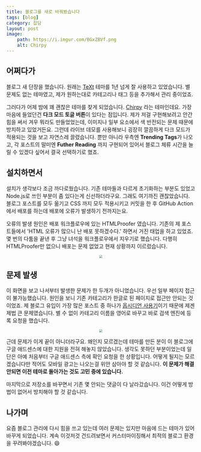 ```yaml
---
title: 블로그를 새로 바꿔봤습니다
tags: [blog]
category: 잡담
layout: post
image:
    path: https://i.imgur.com/BGxZBVf.png
    alt: Chirpy
---
```



## 어쩌다가

블로그 새 단장을 했습니다. 원래는 [TeXt](https://github.com/kitian616/jekyll-TeXt-theme) 테마를 1년 넘게 잘 사용하고 있었습니다. 별 문제도 없는 테마였고, 제가 원하는대로 카테고리나 태그 등을 추가해서 관리 중이었죠.

그러다가 어제 밤에 꽤 괜찮은 테마를 찾게 되었습니다. [Chirpy](https://github.com/cotes2020/jekyll-theme-chirpy) 라는 테마인데요. 가장 마음에 들었던건 **다크 모드 토글 버튼**이 있다는 점입니다. 제가 저걸 구현해보려고 안간힘을 써서 겨우 뭐라도 만들었었는데, 이미지나 일부 요소에서 색 반전되는 문제 때문에 방치하고 있었거든요. 그런데 라이브 데모를 사용해보니 굉장히 깔끔하게 다크 모드가 적용되는 것을 보고 자연스레 끌렸습니다. 뿐만 아니라 우측엔 **Trending Tags**가 나오고, 각 포스트의 말미엔 **Futher Reading** 까지 구현되어 있어서 블로그 체류 시간을 늘릴 수 있겠다 싶어서 결국 선택하기로 했죠.

## 설치하면서

설치가 생각보다 조금 까다로웠습니다. 기존 테마들과 다르게 초기화하는 부분도 있었고 Node.js로 쓰인 부분이 좀 있다는게 신선하더라구요. 그래도 여기까진 괜찮았습니다. 블로그 포스트를 모두 옮기고 CSS 까지 모두 적용시키고 커밋을 한 후 GitHub Action에서 배포를 하는데 배포에 오류가 발생하기 전까지는요.

오류의 발생 원인은 배포 워크플로우에 있는 HTMLProofer 였습니다. 기존의 제 포스트들에서 'HTML 오류가 많으니 난 배포 못하겠수다.' 하면서 거진 태업을 하고 있었죠. 몇 번의 다툼을 끝낸 후 그냥 녀석을 워크플로우에서 지우기로 했습니다. 다행히 HTMLProofer만 없으니 배포는 문제 없었고 현재 상황까지 이르렀습니다.

<center>
  <figure>
    <img src="https://i.imgur.com/swPGTzH.png" style="zoom:50%;" loading="lazy"/>
  </figure>
</center>

## 문제 발생

이 화면을 보고 나서부터 발생한 문제가 한 두개가 아니었습니다. 우선 일부 페이지 접근이 불가능했습니다. 원인을 보니 기존 카테고리가 한글로 된 페이지로 접근만 안되는 것이었죠. 제 블로그 유입이 가장 많은 포스트 중 하나가 [옵시디언 사용기](https://otzslayer.github.io/smalltalk/2023/02/01/using-obsidian-for-note-taking.html)이기 때문에 제겐 제법 큰 문제였습니다. 별 수 없이 카테고리 이름을 영어로 바꾸고  바로 검색 엔진에 등록 요청을 했습니다.

<center>
  <figure>
    <img src="https://i.imgur.com/NimcUk0.png" style="zoom:50%;" loading="lazy"/>
  </figure>
</center>

근데 문제가 이게 끝이 아니더라구요. 왜인지 모르겠는데 테마를 만든 분이 이 블로그에 구글 애드센스에 대한 지원을 전혀 해놓지 않았습니다. 생각도 못하던 부분이었는데 일단은 아예 처음부터 구글 애드센스 측에 확인 요청을 한 상황입니다. 어떻게 될지는 모르겠습니다만 적어도 모바일 광고는 나오는걸 위안 삼아야 할 것 같습니다. **이 문제가 해결 안되면 이전 테마로 돌아가는 것도 고민 중에 있습니다.**

마지막으로 저장소를 바꾸면서 기존 몇 안되는 댓글이 다 날라갔습니다. 이건 어떻게 방법이 없어서 방치해야 할 것 같습니다.

## 나가며

요즘 블로그 관리에 다시 힘을 쓰고 있는데 여러 문제는 있지만 마음에 드는 테마가 있어 바꾸게 되었습니다. 계속 이것저것 건드려보면서 커스터마이징해서 최적의 블로그 환경을 꾸려봐야겠습니다. 😄